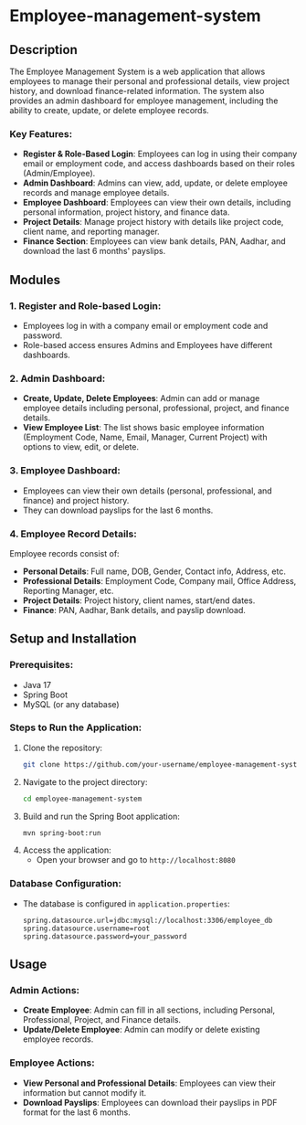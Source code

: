 # Employee-management-system
## Description
The Employee Management System is a web application that allows employees to manage their personal and professional details, view project history, and download finance-related information. The system also provides an admin dashboard for employee management, including the ability to create, update, or delete employee records.

### Key Features:
- **Register & Role-Based Login**: Employees can log in using their company email or employment code, and access dashboards based on their roles (Admin/Employee).
- **Admin Dashboard**: Admins can view, add, update, or delete employee records and manage employee details.
- **Employee Dashboard**: Employees can view their own details, including personal information, project history, and finance data.
- **Project Details**: Manage project history with details like project code, client name, and reporting manager.
- **Finance Section**: Employees can view bank details, PAN, Aadhar, and download the last 6 months' payslips.
## Modules

### 1. Register and Role-based Login:
- Employees log in with a company email or employment code and password.
- Role-based access ensures Admins and Employees have different dashboards.

### 2. Admin Dashboard:
- **Create, Update, Delete Employees**: Admin can add or manage employee details including personal, professional, project, and finance details.
- **View Employee List**: The list shows basic employee information (Employment Code, Name, Email, Manager, Current Project) with options to view, edit, or delete.

### 3. Employee Dashboard:
- Employees can view their own details (personal, professional, and finance) and project history.
- They can download payslips for the last 6 months.

### 4. Employee Record Details:
Employee records consist of:
- **Personal Details**: Full name, DOB, Gender, Contact info, Address, etc.
- **Professional Details**: Employment Code, Company mail, Office Address, Reporting Manager, etc.
- **Project Details**: Project history, client names, start/end dates.
- **Finance**: PAN, Aadhar, Bank details, and payslip download.

## Setup and Installation

### Prerequisites:
- Java 17
- Spring Boot
- MySQL (or any database)

### Steps to Run the Application:
1. Clone the repository:
   ```bash
   git clone https://github.com/your-username/employee-management-system.git
   ```
2. Navigate to the project directory:
   ```bash
   cd employee-management-system
   ```
3. Build and run the Spring Boot application:
   ```bash
   mvn spring-boot:run
   ```
4. Access the application:
   - Open your browser and go to `http://localhost:8080`

### Database Configuration:
- The database is configured in `application.properties`:
   ```properties
   spring.datasource.url=jdbc:mysql://localhost:3306/employee_db
   spring.datasource.username=root
   spring.datasource.password=your_password
   ```
## Usage

### Admin Actions:
- **Create Employee**: Admin can fill in all sections, including Personal, Professional, Project, and Finance details.
- **Update/Delete Employee**: Admin can modify or delete existing employee records.

### Employee Actions:
- **View Personal and Professional Details**: Employees can view their information but cannot modify it.
- **Download Payslips**: Employees can download their payslips in PDF format for the last 6 months.
